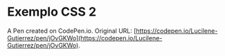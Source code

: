 # Exemplo CSS 2

A Pen created on CodePen.io. Original URL: [https://codepen.io/Lucilene-Gutierrez/pen/jOvGKWo](https://codepen.io/Lucilene-Gutierrez/pen/jOvGKWo).

